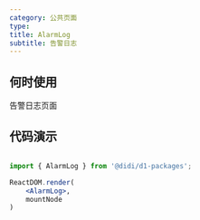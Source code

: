 ```yaml
---
category: 公共页面
type: 
title: AlarmLog
subtitle: 告警日志
---
```


## 何时使用

告警日志页面

## 代码演示

``` jsx | pure

import { AlarmLog } from '@didi/d1-packages';

ReactDOM.render(
    <AlarmLog>,
    mountNode
)
```

